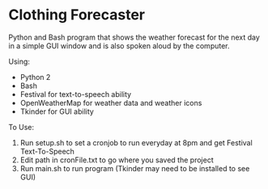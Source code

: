 # Clothing Forecaster
Python and Bash program that shows the weather forecast for the next day in a simple GUI window and is also spoken aloud by the computer. 

Using: 
  - Python 2 
  - Bash 
  - Festival for text-to-speech ability
  - OpenWeatherMap for weather data and weather icons
  - Tkinder for GUI ability

To Use: 
  1. Run setup.sh to set a cronjob to run everyday at 8pm and get Festival Text-To-Speech
  2. Edit path in cronFile.txt to go where you saved the project
  3. Run main.sh to run program (Tkinder may need to be installed to see GUI)
